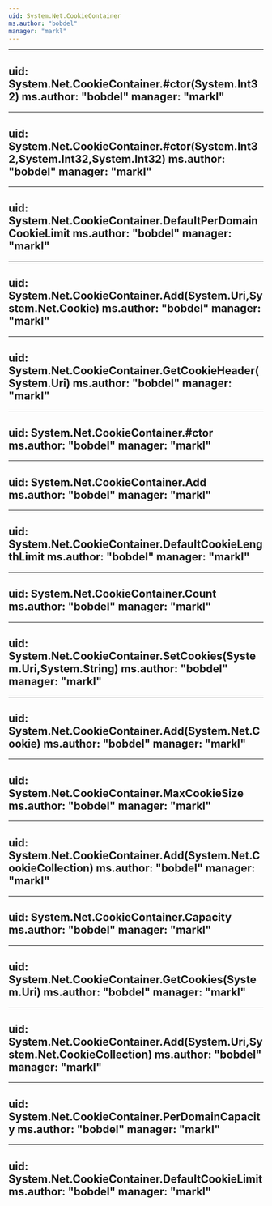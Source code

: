 ```yaml
---
uid: System.Net.CookieContainer
ms.author: "bobdel"
manager: "markl"
---
```


---
uid: System.Net.CookieContainer.#ctor(System.Int32)
ms.author: "bobdel"
manager: "markl"
---

---
uid: System.Net.CookieContainer.#ctor(System.Int32,System.Int32,System.Int32)
ms.author: "bobdel"
manager: "markl"
---

---
uid: System.Net.CookieContainer.DefaultPerDomainCookieLimit
ms.author: "bobdel"
manager: "markl"
---

---
uid: System.Net.CookieContainer.Add(System.Uri,System.Net.Cookie)
ms.author: "bobdel"
manager: "markl"
---

---
uid: System.Net.CookieContainer.GetCookieHeader(System.Uri)
ms.author: "bobdel"
manager: "markl"
---

---
uid: System.Net.CookieContainer.#ctor
ms.author: "bobdel"
manager: "markl"
---

---
uid: System.Net.CookieContainer.Add
ms.author: "bobdel"
manager: "markl"
---

---
uid: System.Net.CookieContainer.DefaultCookieLengthLimit
ms.author: "bobdel"
manager: "markl"
---

---
uid: System.Net.CookieContainer.Count
ms.author: "bobdel"
manager: "markl"
---

---
uid: System.Net.CookieContainer.SetCookies(System.Uri,System.String)
ms.author: "bobdel"
manager: "markl"
---

---
uid: System.Net.CookieContainer.Add(System.Net.Cookie)
ms.author: "bobdel"
manager: "markl"
---

---
uid: System.Net.CookieContainer.MaxCookieSize
ms.author: "bobdel"
manager: "markl"
---

---
uid: System.Net.CookieContainer.Add(System.Net.CookieCollection)
ms.author: "bobdel"
manager: "markl"
---

---
uid: System.Net.CookieContainer.Capacity
ms.author: "bobdel"
manager: "markl"
---

---
uid: System.Net.CookieContainer.GetCookies(System.Uri)
ms.author: "bobdel"
manager: "markl"
---

---
uid: System.Net.CookieContainer.Add(System.Uri,System.Net.CookieCollection)
ms.author: "bobdel"
manager: "markl"
---

---
uid: System.Net.CookieContainer.PerDomainCapacity
ms.author: "bobdel"
manager: "markl"
---

---
uid: System.Net.CookieContainer.DefaultCookieLimit
ms.author: "bobdel"
manager: "markl"
---
